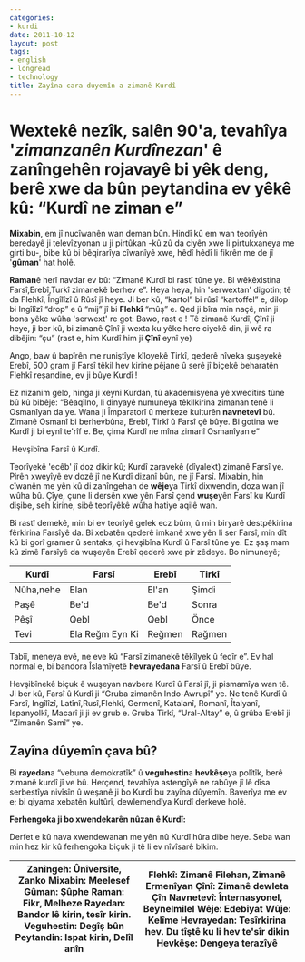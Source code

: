 ```yaml
---
categories:
- kurdi
date: 2011-10-12
layout: post
tags:
- english
- longread
- technology
title: Zayîna cara duyemîn a zimanê Kurdî
---
```


# Wextekê nezîk, salên 90'a, tevahîya '_zimanzanên Kurdînezan_' ê **zanîngeh**ên rojavayê bi yêk deng, berê xwe da bûn **peytandin**a ev yêkê kû: “Kurdî ne ziman e”

**Mixabin**, em jî nucîwanên wan deman bûn. Hindî kû em wan teorîyên beredayê ji televîzyonan u ji pirtûkan -kû zû da ciyên xwe li pirtukxaneya me girti bu-, bibe kû bi bêqirarîya cîwanîyê xwe, hêdî hêdî li fikrên me de jî '**gûman**' hat holê.

**Raman**ê herî navdar ev bû: “Zimanê Kurdî bi rastî tûne ye. Bi wêkêxistina Farsî,Erebî,Turkî zimanekê berhev e”. Heya heya, hin 'serwextan' digotin; tê da Flehkî, Îngîlîzî û Rûsî jî heye. Ji ber kû, “kartol” bi rûsî “kartoffel” e, dilop bi Ingîlîzî “drop” e û “mij” jî bi **Flehkî** “mûş” e. Qed ji bîra min naçê, min ji bona yêke wûha 'serwext' re got: Bawo, rast e ! Tê zimanê Kurdî, Çînî ji heye, ji ber kû, bi zimanê Çînî ji wexta ku yêke here ciyekê din, ji wê ra dibêjin: “çu” (rast e, him Kurdî him ji **Çînî** eynî ye)

Ango, baw û bapîrên me runiştîye kîloyekê Tirkî, qederê nîveka şuşeyekê Erebî, 500 gram jî Farsî têkil hev kirine pêjane û serê jî biçekê beharatên Flehkî reşandine, ev ji bûye Kurdî !

Ez nizanim gelo, hinga ji xeynî Kurdan, tû akademîsyena yê xwedîtirs tûne bû kû bibêje: “Bêaqîlno, li dinyayê numuneya têkilkirina zimanan tenê li Osmanîyan da ye. Wana ji Împaratorî û merkeze kulturên **navnetevî** bû. Zimanê Osmanî bi berhevbûna, Erebî, Tirkî û Farsî çê bûye. Bi gotina we Kurdî ji bi eynî te'rîf e. Be, çima Kurdî ne mîna zimanî Osmanîyan e”

 Hevşibîna Farsî û Kurdî.

Teorîyekê 'ecêb' jî doz dikir kû; Kurdî zaravekê (dîyalekt) zimanê Farsî ye. Pirên xweyîyê ev dozê jî ne Kurdî dizanî bûn, ne jî Farsî. Mixabin, hin cîwanên me yên kû di zanîngehan de **wêje**ya Tirkî dixwendin, doza wan jî wûha bû. Çîye, çune li dersên xwe yên Farsî çend **wuşe**yên Farsî ku Kurdî dişibe, seh kirine, sibê teorîyêkê wûha hatiye aqilê wan.

Bi rastî demekê, min bi ev teorîyê gelek ecz bûm, û min biryarê destpêkirina fêrkirina Farsîyê da. Bi xebatên qederê imkanê xwe yên li ser Farsî, min dît kû bi gorî gramer û sentaks, çi hevşibîna Kurdî û Farsî tûne ye. Ez şaş mam kû zimê Farsîyê da wuşeyên Erebî qederê xwe pir zêdeye. Bo nimuneyê;

   
|   **Kurdî**   |   **Farsî**   |   **Erebî**   |   **Tirkî**   |
| --- | --- | --- | --- |
|   Nûha,nehe   |   Elan   |   El'an   |   Şimdi   |
|   Paşê   |   Be'd   |   Be'd   |   Sonra   |
|   Pêşî   |   Qebl   |   Qebl   |   Önce   |
|   Tevi   |   Ela Reğm Eyn Ki   |   Reğmen   |   Rağmen   |

Tabîî, meneya evê, ne eve kû “Farsî zimanekê têkîlyek û feqîr e”. Ev hal normal e, bi bandora Îslamîyetê **hevrayedana** Farsî û Erebî bûye.

Hevşibînekê biçuk ê wuşeyan navbera Kurdî û Farsî jî, ji pismamîya wan tê. Ji ber kû, Farsî û Kurdî ji “Gruba zimanên Indo-Awrupî” ye. Ne tenê Kurdî û Farsî, Ingîlîzî, Latînî,Rusî,Flehkî, Germenî, Katalanî, Romanî, Îtalyanî, Ispanyolkî, Macarî ji ji ev grub e. Gruba Tirkî, “Ural-Altay” e, û grûba Erebî ji “Zimanên Samî” ye.

## **Zayîna dûyemîn çava bû?**

Bi **rayedan**a “vebuna demokratîk” û **veguhestin**a **hevkêşe**ya polîtîk, berê zimanê kurdî jî ve bû. Herçend, tevahîya astengîyê ne rabûye jî lê dîsa serbestîya nivîsîn û weşanê ji bo Kurdî bu zayîna dûyemîn. Baverîya me ev e; bi qiyama xebatên kultûrî, dewlemendîya Kurdî derkeve holê.

**Ferhengoka ji bo xwendekarên nûzan ê Kurdî:**

Derfet e kû nava xwendewanan me yên nû Kurdî hûra dibe heye. Seba wan min hez kir kû ferhengoka biçuk ji tê li ev nîvîsarê bikim.

 
|   Zanîngeh: Ûnîversîte, Zanko  Mixabin: Meelesef  Gûman: Şûphe  Raman: Fikr, Melheze  Rayedan: Bandor lê kirin, tesîr kirin.  Veguhestin: Degîş bûn  Peytandin: Ispat kirin, Delîl anîn   |   Flehkî: Zimanê Filehan, Zimanê Ermenîyan  Çînî: Zimanê dewleta Çîn  Navnetevî: Înternasyonel, Beynelmilel  Wêje: Edebîyat  Wûje: Kelîme  Hevrayedan: Tesîrkirina hev. Du tîştê ku li hev te'sîr dikin  Hevkêşe: Dengeya terazîyê   |
| --- | --- |
